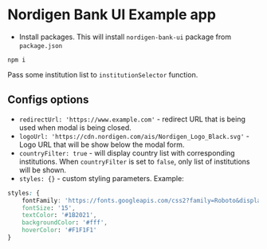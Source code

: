 # Nordigen Bank UI Example app

* Install packages. This will install `nordigen-bank-ui` package from `package.json`
```
npm i
```

Pass some institution list to `institutionSelector` function.

## Configs options

* `redirectUrl: 'https://www.example.com'` - redirect URL that is being used when modal is being closed.
* `logoUrl: 'https://cdn.nordigen.com/ais/Nordigen_Logo_Black.svg'`  - Logo URL that will be show below the modal form.
* `countryFilter: true` - will display country list with corresponding institutions. When `countryFilter` is set to `false`, only list of institutions will be shown.
* `styles: {}` - custom styling parameters. Example:
```css
styles: {
    fontFamily: 'https://fonts.googleapis.com/css2?family=Roboto&display=swap',
    fontSize: '15',
    textColor: '#1B2021',
    backgroundColor: '#fff',
    hoverColor: '#F1F1F1'
}
```
